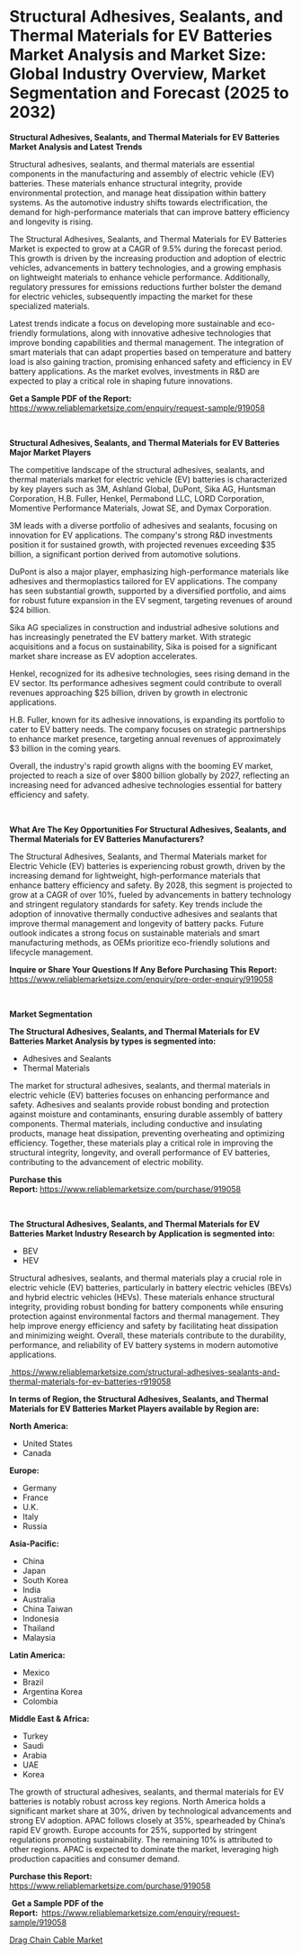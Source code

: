 <p><h1>Structural Adhesives, Sealants, and Thermal Materials for EV Batteries Market Analysis and Market Size: Global Industry Overview, Market Segmentation and Forecast (2025 to 2032)</h1></p><p><strong>Structural Adhesives, Sealants, and Thermal Materials for EV Batteries Market Analysis and Latest Trends</strong></p>
<p><p>Structural adhesives, sealants, and thermal materials are essential components in the manufacturing and assembly of electric vehicle (EV) batteries. These materials enhance structural integrity, provide environmental protection, and manage heat dissipation within battery systems. As the automotive industry shifts towards electrification, the demand for high-performance materials that can improve battery efficiency and longevity is rising.</p><p>The Structural Adhesives, Sealants, and Thermal Materials for EV Batteries Market is expected to grow at a CAGR of 9.5% during the forecast period. This growth is driven by the increasing production and adoption of electric vehicles, advancements in battery technologies, and a growing emphasis on lightweight materials to enhance vehicle performance. Additionally, regulatory pressures for emissions reductions further bolster the demand for electric vehicles, subsequently impacting the market for these specialized materials.</p><p>Latest trends indicate a focus on developing more sustainable and eco-friendly formulations, along with innovative adhesive technologies that improve bonding capabilities and thermal management. The integration of smart materials that can adapt properties based on temperature and battery load is also gaining traction, promising enhanced safety and efficiency in EV battery applications. As the market evolves, investments in R&D are expected to play a critical role in shaping future innovations.</p></p>
<p><strong>Get a Sample PDF of the Report:&nbsp;</strong> <a href="https://www.reliablemarketsize.com/enquiry/request-sample/919058?utm_campaign=2876&utm_medium=2&utm_source=Github&utm_content=ia&utm_term=21032025&utm_id=structural-adhesives-sealants-and-thermal-materials-for-ev-batteries">https://www.reliablemarketsize.com/enquiry/request-sample/919058</a></p>
<p>&nbsp;</p>
<p><strong>Structural Adhesives, Sealants, and Thermal Materials for EV Batteries Major Market Players</strong></p>
<p><p>The competitive landscape of the structural adhesives, sealants, and thermal materials market for electric vehicle (EV) batteries is characterized by key players such as 3M, Ashland Global, DuPont, Sika AG, Huntsman Corporation, H.B. Fuller, Henkel, Permabond LLC, LORD Corporation, Momentive Performance Materials, Jowat SE, and Dymax Corporation.</p><p>3M leads with a diverse portfolio of adhesives and sealants, focusing on innovation for EV applications. The company's strong R&D investments position it for sustained growth, with projected revenues exceeding $35 billion, a significant portion derived from automotive solutions.</p><p>DuPont is also a major player, emphasizing high-performance materials like adhesives and thermoplastics tailored for EV applications. The company has seen substantial growth, supported by a diversified portfolio, and aims for robust future expansion in the EV segment, targeting revenues of around $24 billion.</p><p>Sika AG specializes in construction and industrial adhesive solutions and has increasingly penetrated the EV battery market. With strategic acquisitions and a focus on sustainability, Sika is poised for a significant market share increase as EV adoption accelerates.</p><p>Henkel, recognized for its adhesive technologies, sees rising demand in the EV sector. Its performance adhesives segment could contribute to overall revenues approaching $25 billion, driven by growth in electronic applications.</p><p>H.B. Fuller, known for its adhesive innovations, is expanding its portfolio to cater to EV battery needs. The company focuses on strategic partnerships to enhance market presence, targeting annual revenues of approximately $3 billion in the coming years.</p><p>Overall, the industry's rapid growth aligns with the booming EV market, projected to reach a size of over $800 billion globally by 2027, reflecting an increasing need for advanced adhesive technologies essential for battery efficiency and safety.</p></p>
<p>&nbsp;</p>
<p><strong>What Are The Key Opportunities For Structural Adhesives, Sealants, and Thermal Materials for EV Batteries Manufacturers?</strong></p>
<p><p>The Structural Adhesives, Sealants, and Thermal Materials market for Electric Vehicle (EV) batteries is experiencing robust growth, driven by the increasing demand for lightweight, high-performance materials that enhance battery efficiency and safety. By 2028, this segment is projected to grow at a CAGR of over 10%, fueled by advancements in battery technology and stringent regulatory standards for safety. Key trends include the adoption of innovative thermally conductive adhesives and sealants that improve thermal management and longevity of battery packs. Future outlook indicates a strong focus on sustainable materials and smart manufacturing methods, as OEMs prioritize eco-friendly solutions and lifecycle management.</p></p>
<p><strong>Inquire or Share Your Questions If Any Before Purchasing This Report:</strong> <a href="https://www.reliablemarketsize.com/enquiry/pre-order-enquiry/919058?utm_campaign=2876&utm_medium=2&utm_source=Github&utm_content=ia&utm_term=21032025&utm_id=structural-adhesives-sealants-and-thermal-materials-for-ev-batteries">https://www.reliablemarketsize.com/enquiry/pre-order-enquiry/919058</a></p>
<p>&nbsp;</p>
<p><strong>Market Segmentation</strong></p>
<p><strong>The Structural Adhesives, Sealants, and Thermal Materials for EV Batteries Market Analysis by types is segmented into:</strong></p>
<p><ul><li>Adhesives and Sealants</li><li>Thermal Materials</li></ul></p>
<p><p>The market for structural adhesives, sealants, and thermal materials in electric vehicle (EV) batteries focuses on enhancing performance and safety. Adhesives and sealants provide robust bonding and protection against moisture and contaminants, ensuring durable assembly of battery components. Thermal materials, including conductive and insulating products, manage heat dissipation, preventing overheating and optimizing efficiency. Together, these materials play a critical role in improving the structural integrity, longevity, and overall performance of EV batteries, contributing to the advancement of electric mobility.</p></p>
<p><strong>Purchase this Report:&nbsp;</strong><a href="https://www.reliablemarketsize.com/purchase/919058?utm_campaign=2876&utm_medium=2&utm_source=Github&utm_content=ia&utm_term=21032025&utm_id=structural-adhesives-sealants-and-thermal-materials-for-ev-batteries">https://www.reliablemarketsize.com/purchase/919058</a></p>
<p>&nbsp;</p>
<p><strong>The Structural Adhesives, Sealants, and Thermal Materials for EV Batteries Market Industry Research by Application is segmented into:</strong></p>
<p><ul><li>BEV</li><li>HEV</li></ul></p>
<p><p>Structural adhesives, sealants, and thermal materials play a crucial role in electric vehicle (EV) batteries, particularly in battery electric vehicles (BEVs) and hybrid electric vehicles (HEVs). These materials enhance structural integrity, providing robust bonding for battery components while ensuring protection against environmental factors and thermal management. They help improve energy efficiency and safety by facilitating heat dissipation and minimizing weight. Overall, these materials contribute to the durability, performance, and reliability of EV battery systems in modern automotive applications.</p></p>
<p><a href="https://www.reliablemarketsize.com/structural-adhesives-sealants-and-thermal-materials-for-ev-batteries-r919058?utm_campaign=2876&utm_medium=2&utm_source=Github&utm_content=ia&utm_term=21032025&utm_id=structural-adhesives-sealants-and-thermal-materials-for-ev-batteries">&nbsp;https://www.reliablemarketsize.com/structural-adhesives-sealants-and-thermal-materials-for-ev-batteries-r919058</a></p>
<p><strong>In terms of Region, the Structural Adhesives, Sealants, and Thermal Materials for EV Batteries Market Players available by Region are:</strong></p>
<p>
    <p> <strong> North America: </strong>
        <ul>
            <li>United States</li>
            <li>Canada</li>
        </ul>
        </p> 
    <p> <strong> Europe: </strong>
        <ul>
            <li>Germany</li>
            <li>France</li>
            <li>U.K.</li>
            <li>Italy</li>
            <li>Russia</li>
        </ul>
        </p> 
    <p> <strong> Asia-Pacific: </strong>
        <ul>
            <li>China</li>
            <li>Japan</li>
            <li>South Korea</li>
            <li>India</li>
            <li>Australia</li>
            <li>China Taiwan</li>
            <li>Indonesia</li>
            <li>Thailand</li>
            <li>Malaysia</li>
        </ul>
        </p> 
    <p> <strong> Latin America: </strong>
        <ul>
            <li>Mexico</li>
            <li>Brazil</li>
            <li>Argentina Korea</li>
            <li>Colombia</li>
        </ul>
        </p> 
    <p> <strong> Middle East & Africa: </strong>
        <ul>
            <li>Turkey</li>
            <li>Saudi</li>
            <li>Arabia</li>
            <li>UAE</li>
            <li>Korea</li>
        </ul>
    </p>
    </p>
<p><p>The growth of structural adhesives, sealants, and thermal materials for EV batteries is notably robust across key regions. North America holds a significant market share at 30%, driven by technological advancements and strong EV adoption. APAC follows closely at 35%, spearheaded by China’s rapid EV growth. Europe accounts for 25%, supported by stringent regulations promoting sustainability. The remaining 10% is attributed to other regions. APAC is expected to dominate the market, leveraging high production capacities and consumer demand.</p></p>
<p><strong>Purchase this Report: </strong><a href="https://www.reliablemarketsize.com/purchase/919058?utm_campaign=2876&utm_medium=2&utm_source=Github&utm_content=ia&utm_term=21032025&utm_id=structural-adhesives-sealants-and-thermal-materials-for-ev-batteries">https://www.reliablemarketsize.com/purchase/919058</a></p>
<p>&nbsp;<strong>Get a Sample PDF of the Report:&nbsp;&nbsp;</strong><a href="https://www.reliablemarketsize.com/enquiry/request-sample/919058?utm_campaign=2876&utm_medium=2&utm_source=Github&utm_content=ia&utm_term=21032025&utm_id=structural-adhesives-sealants-and-thermal-materials-for-ev-batteries">https://www.reliablemarketsize.com/enquiry/request-sample/919058</a></p>
<p><strong></strong></p>
<p><p><a href="https://github.com/saaindosya/Market-Research-Report-List-1/blob/main/drag-chain-cable-market.md?utm_campaign=2876&utm_medium=2&utm_source=Github&utm_content=ia&utm_term=21032025&utm_id=structural-adhesives-sealants-and-thermal-materials-for-ev-batteries">Drag Chain Cable Market</a></p></p>